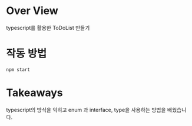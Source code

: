 # Over View

typescript를 활용한 ToDoList 만들기

# 작동 방법
```
npm start
```

# Takeaways

typescript의 방식을 익히고 enum 과 interface, type을 사용하는 방법을 배웠습니다.   
